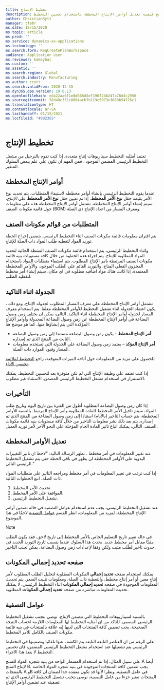 ```yaml
---
title: تخطيط الإنتاج
description: يصف هذا الموضوع التخطيط للإنتاج ويوضح كيفيه تعديل أوامر الإنتاج المخططة باستخدام تحسين التخطيط.
author: ChristianRytt
manager: tfehr
ms.date: 12/15/2020
ms.topic: article
ms.prod: ''
ms.service: dynamics-ax-applications
ms.technology: ''
ms.search.form: ReqCreatePlanWorkspace
audience: Application User
ms.reviewer: kamaybac
ms.custom: ''
ms.assetid: ''
ms.search.region: Global
ms.search.industry: Manufacturing
ms.author: crytt
ms.search.validFrom: 2020-12-15
ms.dyn365.ops.version: 10.0.13
ms.openlocfilehash: eda22aa6f1e8d665d8ef390f24b247a76d4c2956
ms.sourcegitcommit: 38d40c331c8894acb7b119c5073e3088b54776c1
ms.translationtype: HT
ms.contentlocale: ar-SA
ms.lasthandoff: 01/15/2021
ms.locfileid: "4992385"
---
```

# <a name="production-planning"></a>تخطيط الإنتاج

تعتمد أمثليه التخطيط سيناريوهات إنتاج متعددة. إذا كنت تقوم بالترحيل من مشغل التخطيط الرئيسي المضمن الموجود ، فمن المهم ان تكون علي علم ببعض السلوك المتغير.

<!-- The following video gives a short introduction to some of the current capabilities. 
KFM: Link to video for production functionality, coming soon... -->

## <a name="planned-production-orders"></a>أوامر الإنتاج المخططة

عندما يقوم التخطيط الرئيسي بإنشاء أوامر مخططه لاستيفاء المتطلبات، يتم تحديد نوع الأمر بقيمه حقل **نوع الأمر المخطط**. إذا تم تعيين حقل **نوع الأمر المخطط** علي *الإنتاج*، سيتم إنشاء أوامر الإنتاج المخططة. تشتمل أوامر الإنتاج المخططة هذه علي معلومات حول قائمة مكونات الصنف (BOM) ومعرف المسار من اعداد الإنتاج ذي الصلة.

## <a name="requirements-from-boms"></a>المتطلبات من قوائم مكونات الصنف

يتم اقتران معلومات قائمة مكونات الصنف اثناء التخطيط الرئيسي. يتضمن إخراج الخطة توريد المواد لتغطيه طلب المواد ذات الصلة للإنتاج.

واثناء التخطيط الرئيسي، يتم استخدام قائمة مكونات الصنف النشطة الحالية لتحديد المواد المطلوبة للإنتاج. يتم اجراء هذه الخطوة من خلال كافة مستويات بنيه قائمة مكونات الصنف المرتبطة بامر الإنتاج المطلوب. يتم استيفاء متطلبات المواد باستخدام المخزون الفعلي المتاح، والتوريد القائم علي الطلب الموجود، والأوامر المخططة المعتمدة. إذا كانت هناك مواد اضافيه مطلوبه في اي مكان، سيتم إنشاء أمر مخطط لتغطيه الطلب.

## <a name="scheduling-during-firming"></a>الجدولة اثناء التاكيد

تشتمل أوامر الإنتاج المخططة علي معرف المسار المطلوب لجدوله الإنتاج. ومع ذلك ، يكون اعتماد الجدولة اثناء تشغيل التخطيط للأوامر المخططة معلقا. يتم استخدام معرف المسار لجدوله أوامر الإنتاج المخططة اثناء التاكيد. التالي، يمكن ان يختلف زمن وصول البضاعة في أوامر الإنتاج المخططة عن زمن وصول البضاعة المجدولة وأوامر الإنتاج المؤكدة التي يتم إنشاؤها منها، كما هو موضح هنا:

- **أمر الإنتاج المخطط** - يكون زمن وصول البضاعة مستندا إلى زمن وصول البضاعة الثابت من المنتج الذي تم إصداره.
- **أمر الإنتاج المؤكد** – يعتمد زمن وصول البضاعة علي الجدولة التي تستخدم معلومات المسار وقيود الموارد ذات الصلة.

للحصول علي مزيد من المعلومات حول أتاحه الميزات المتوقعة، راجع [التخطيط لملائمة تحسين الأداء](planning-optimization-fit-analysis.md).

إذا كنت تعتمد علي وظيفة الإنتاج التي لم تكن متوفرة بعد لتحسين التخطيط، يمكنك الاستمرار في استخدام مشغل التخطيط الرئيسي المضمن. الاستثناء غير مطلوب.

## <a name="delays"></a>التأخيرات

إذا كان زمن وصول البضاعة المطلوبة أطول من الفترة بين تاريخ اليوم وتاريخ طلب المواد، سيتم تاجيل الأمر المخطط للمادة المطلوبة وأمر الإنتاج المرتبط. بالنسبة للأوامر المخططة، يتم حساب التاخير (بالأيام) استنادا إلى زمن وصول البضاعة من المنتج الذي تم إصداره. يتم بعد ذلك نشر معلومات التاخير من خلال كافة مستويات بنيه قائمة مكونات الصنف. التالي، يمكنك اتباع تاثير المادة الخام المؤجلة علي النحو الآخر لأمر توريد العميل.

## <a name="modifying-planned-orders"></a>تعديل الأوامر المخططة

عند تغيير المعلومات في أمر مخطط ، تظهر الرسالة التالية: "لاحظ ان تاثير التغييرات اليدوية علي الأوامر المخططة لن يظهر في باقي الخطة حتى يتم تشغيل التخطيط الرئيسي التالي."

إذا كنت ترغب في تغيير المعلومات في أمر مخطط ومراجعه التاثير علي متطلبات المواد ذات الصلة، اتبع الخطوات التالية.

1. تحديث الأمر المخطط.
2. الموافقة على الأمر المخطط.
3. تشغيل التخطيط الرئيسي.

عند تشغيل التخطيط الرئيسي، يجب عدم استخدام عوامل التصفية في حاله تضمين أوامر الإنتاج المخططة. لمزيد من المعلومات، انظر القسم [عوامل التصفية](#filters) لاحقًا في هذا الموضوع.

> [!NOTE]
> في حاله تغيير تاريخ التسليم الخاص بالأمر المخطط إلى تاريخ لاحق، فقد يكون الطلب مثبتًا مقابل أمر مخطط جديد. يحدث هذا السلوك عندما يتسبب تاريخ التوريد الجديد في حدوث تاخير لطلب مثبت ولكن وفقا لإعدادات زمن وصول البضاعة، يمكن تجنب التاخير.

## <a name="explosion-page"></a>صفحه تحديد إجمالي المكونات

يمكنك استخدام صفحه **تحديد إجمالي** المكونات المطلوبة لتحليل الطلب المطلوب لأمر إنتاج معين أو أمر إنتاج مخطط، والتغطية ذات الصلة، ومعلومات تثبيت السعر. يتم تحديث المعلومات الموجودة في صفحه **تحديد إجمالي المكونات** اثناء التخطيط الرئيسي. لا يمكنك تحديث المعلومات مباشره من صفحه **تحديد إجمالي المكونات** المطلوبة.

## <a name="filters"></a><a name="filters"></a>عوامل التصفية

بالنسبة لسيناريوهات التخطيط التي تتضمن الإنتاج، نوصي بتجنب تشغيل التخطيط الرئيسي المصفي. للتاكد من ان أمثليه التخطيط لها المعلومات اللازمة لحساب النتيجة الصحيحة، يجب تضمين كافة المنتجات التي لديها إيه علاقة بالمنتجات في بنيه قائمة مكونات الصنف بالكامل للأمر المخطط.

علي الرغم من ان العناصر التابعة التابعة يتم الكشف عنها تلقائيا وتضمينها في التخطيط الرئيسي يتم تشغيلها عند استخدام مشغل التخطيط الرئيسي المضمن، فان تحسين التخطيط لا ينفذ هذا الاجراء.

علي سبيل المثال، إذا تم استخدام المسمار الواحد من بنيه شجره المواد للمنتج A أيضا لإنتاج المنتج B، يجب تضمين كافة المنتجات الموجودة في بنيه شجره المواد الخاصة بالمنتجات A وB في عامل التصفية. ونظرا لأنها قد تكون معقده جدا لضمان ان كافة المنتجات تعتبر جزءا من عامل التصفية، نوصي بتجنب تشغيل التخطيط الرئيسي الذي تم تصفيته عند تضمين أوامر الإنتاج.
